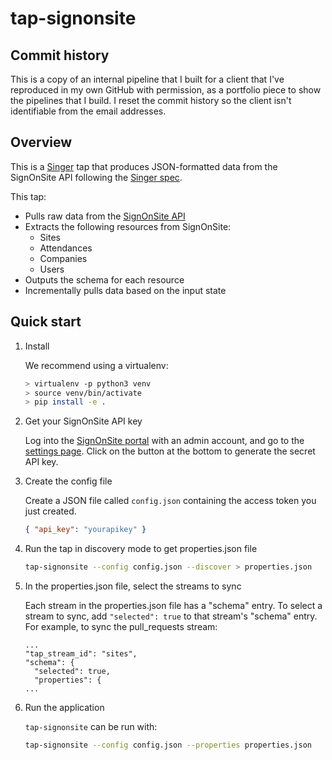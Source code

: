 # tap-signonsite

## Commit history

This is a copy of an internal pipeline that I built for a client that I've reproduced in my own GitHub with permission, as a portfolio piece to show the pipelines that I build.
I reset the commit history so the client isn't identifiable from the email addresses.

## Overview

This is a [Singer](https://singer.io) tap that produces JSON-formatted
data from the SignOnSite API following the [Singer
spec](https://github.com/singer-io/getting-started/blob/master/SPEC.md).

This tap:

- Pulls raw data from the [SignOnSite API](https://support.signonsite.com.au/en/articles/4209421-api)
- Extracts the following resources from SignOnSite:
  - Sites
  - Attendances
  - Companies
  - Users
- Outputs the schema for each resource
- Incrementally pulls data based on the input state

## Quick start

1. Install

   We recommend using a virtualenv:

   ```bash
   > virtualenv -p python3 venv
   > source venv/bin/activate
   > pip install -e .
   ```

2. Get your SignOnSite API key

   Log into the [SignOnSite portal](https://app.signonsite.com.au/login) with an admin account, and go to the [settings page](https://app.signonsite.com.au/companies/5084/settings). Click on the button at the bottom to generate the secret API key.

3. Create the config file

   Create a JSON file called `config.json` containing the access token you just created.

   ```json
   { "api_key": "yourapikey" }
   ```

4. Run the tap in discovery mode to get properties.json file

   ```bash
   tap-signonsite --config config.json --discover > properties.json
   ```

5. In the properties.json file, select the streams to sync

   Each stream in the properties.json file has a "schema" entry. To select a stream to sync, add `"selected": true` to that stream's "schema" entry. For example, to sync the pull_requests stream:

   ```
   ...
   "tap_stream_id": "sites",
   "schema": {
     "selected": true,
     "properties": {
   ...
   ```

6. Run the application

   `tap-signonsite` can be run with:

   ```bash
   tap-signonsite --config config.json --properties properties.json
   ```
